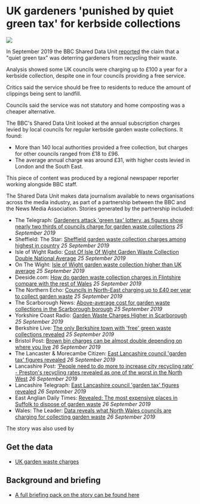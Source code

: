 # UK gardeners 'punished by quiet green tax' for kerbside collections

![](https://ichef.bbci.co.uk/news/660/cpsprodpb/9DCE/production/_107989304_gettyimages-1140621813.jpg)

In September 2019 the BBC Shared Data Unit [reported](https://www.bbc.co.uk/news/uk-49085346) the claim that a "quiet green tax" was deterring gardeners from recycling their waste.

Analysis showed some UK councils were charging up to £100 a year for a kerbside collection, despite one in four councils providing a free service.

Critics said the service should be free to residents to reduce the amount of clippings being sent to landfill.

Councils said the service was not statutory and home composting was a cheaper alternative.

The BBC's Shared Data Unit looked at the annual subscription charges levied by local councils for regular kerbside garden waste collections. It found:

- More than 140 local authorities provided a free collection, but charges for other councils ranged from £18 to £96.
- The average annual charge was around £31, with higher costs levied in London and the South East.

This piece of content was produced by a regional newspaper reporter working alongside BBC staff.

The Shared Data Unit makes data journalism available to news organisations across the media industry, as part of a partnership between the BBC and the News Media Association. Stories generated by the partnership included:

* The Telegraph: [Gardeners attack 'green tax' lottery, as figures show nearly two thirds of councils charge for garden waste collections](https://www.telegraph.co.uk/news/2019/09/25/gardeners-attack-green-tax-lottery-figures-show-nearly-two-thirds/) *25 September 2019*
* Sheffield: The Star: [Sheffield garden waste collection charges among highest in country](https://www.thestar.co.uk/news/politics/sheffield-garden-waste-collection-charges-among-highest-country-636806) *25 September 2019*
* Isle of Wight Radio: [Cost Of Isle Of Wight Garden Waste Collection Double National Average](https://iwradio.co.uk/2019/09/25/cost-of-isle-of-wight-garden-waste-collection-double-national-average/) *25 September 2019*
* On The Wight: [Isle of Wight garden waste collection higher than UK average](https://onthewight.com/isle-of-wight-garden-waste-collection-double-the-cost-of-uk-average/) *25 September 2019*
* Deeside.com: [How do garden waste collection charges in Flintshire compare with the rest of Wales](http://www.deeside.com/how-do-garden-waste-collection-charges-in-flintshire-compare-with-the-rest-of-wales/) *25 September 2019*
* The Northern Echo: [Councils in North-East charging up to £40 per year to collect garden waste](https://www.thenorthernecho.co.uk/news/17924278.councils-north-east-charging-40-collect-garden-waste/) *25 September 2019*
* The Scarborough News: [Above-average cost for garden waste collections in the Scarborough borough](https://www.thescarboroughnews.co.uk/news/people/above-average-cost-for-garden-waste-collections-in-the-scarborough-borough-1-10014928) *25 September 2019*
* Yorkshire Coast Radio: [Garden Waste Charges Higher in Scarborough](https://www.yorkshirecoastradio.com/news/local-news/2958897/garden-waste-charges-higher-in-scarborough/) *25 September 2019*
* Berkshire Live: [The only Berkshire town with 'free' green waste collections revealed](https://www.getreading.co.uk/news/reading-berkshire-news/only-berkshire-town-free-green-16973327) *25 September 2019*
* Bristol Post: [Brown bin charges can be almost double depending on where you live](https://www.bristolpost.co.uk/news/bristol-news/brown-bin-charges-bristol-somerset-3360804) *26 September 2019*
* The Lancaster & Morecambe Citizen: [East Lancashire council 'garden tax' figures revealed](https://www.thelancasterandmorecambecitizen.co.uk/news/17928436.east-lancashire-council-garden-tax-figures-revealed/) *26 September 2019*
* Lancashire Post: [‘People need to do more to increase city recycling rate’ - Preston's recycling rates revealed as one of the worst in the North West](https://www.lep.co.uk/news/environment/people-need-to-do-more-to-increase-city-recycling-rate-preston-s-recycling-rates-revealed-as-one-of-the-worst-in-the-north-west-1-10017312) *26 September 2019*
* Lancashire Telegraph: [East Lancashire council 'garden tax' figures revealed](https://www.lancashiretelegraph.co.uk/news/17928436.east-lancashire-council-garden-tax-figures-revealed/) *26 September 2019*
* East Anglian Daily Times: [Revealed: The most expensive places in Suffolk to dispose of garden waste](https://www.eadt.co.uk/news/suffolk-councils-charge-more-than-national-average-for-brown-bin-collection-1-6290645) *26 September 2019*
* Wales: The Leader: [Data reveals what North Wales councils are charging for collecting garden waste](https://www.leaderlive.co.uk/news/17928671.data-reveals-north-wales-councils-charging-collecting-garden-waste/) *26 September 2019*




The story was also used by  


## Get the data 

* [UK garden waste charges](https://docs.google.com/spreadsheets/d/129O30foBb9MBpledGBP6CcHSVoAV_3DizvCOGi6aFKc/edit#gid=0)

## Background and briefing

* [A full briefing pack on the story can be found here](https://docs.google.com/document/d/1MgPX-BERskgdG6Yk0ukyvxkUMYlU_ehUc6ewQa0iEjM/edit)

